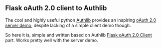 ## Flask oAuth 2.0 client to Authlib

The cool and highly useful python [Authlib](https://github.com/authlib) provides an inspiring [oAuth 2.0 server demo](https://github.com/authlib/example-oauth2-server), despite lacking of a simple client demo though.

So here it is, simple and written based on Authlib [Flask oAuth 2.0 Client](https://docs.authlib.org/en/latest/client/flask.html) part. Works pretty well with the server demo.  